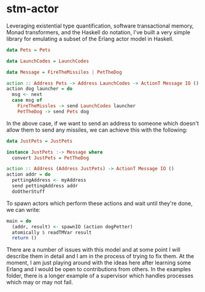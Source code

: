 # stm-actor

Leveraging existential type quantification, software transactional memory, Monad
transformers, and the Haskell do notation, I've built a very simple library for
emulating a subset of the Erlang actor model in Haskell.

```haskell
data Pets = Pets

data LaunchCodes = LaunchCodes

data Message = FireTheMissiles | PetTheDog

action :: Address Pets -> Address LaunchCodes -> ActionT Message IO ()
action dog launcher = do
  msg <- next
  case msg of
    FireTheMissles -> send LaunchCodes launcher
    PetTheDog -> send Pets dog
```

In the above case, if we want to send an address to someone which doesn't allow
them to send any missiles, we can achieve this with the following:

```haskell
data JustPets = JustPets

instance JustPets :-> Message where
  convert JustPets = PetTheDog

action :: Address (Address JustPets) -> ActionT Message IO ()
action addr = do
  pettingAddress <- myAddress
  send pettingAddress addr
  doOtherStuff
```

To spawn actors which perform these actions and wait until they're done,
we can write:

```haskell
main = do
  (addr, result) <- spawnIO (action dogPetter)
  atomically $ readTMVar result
  return ()
```

There are a number of issues with this model and at some point I will describe
them in detail and I am in the process of trying to fix them. At the moment, I am just playing around with
the ideas here after learning some Erlang and I would be open to contributions from others.
In the examples folder, there is a longer example of a supervisor which handles processes
which may or may not fail.
